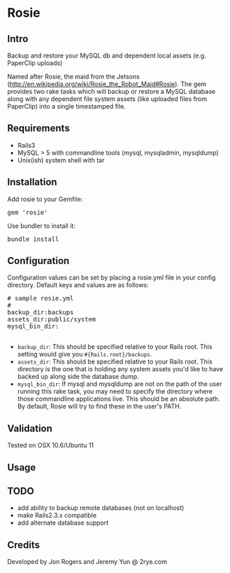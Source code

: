 # Rosie

## Intro

Backup and restore your MySQL db and dependent local assets (e.g. PaperClip uploads)

Named after Rosie, the maid from the Jetsons (http://en.wikipedia.org/wiki/Rosie_the_Robot_Maid#Rosie).  The gem provides two rake tasks which will backup or restore a MySQL database along with any dependent file system assets (like uploaded files from PaperClip) into a single timestamped file.  

## Requirements

* Rails3
* MySQL > 5 with commandline tools (mysql, mysqladmin, mysqldump)
* Unix(ish) system shell with tar

## Installation

Add rosie to your Gemfile:

<pre>
gem 'rosie'
</pre>

Use bundler to install it:

<pre>
bundle install
</pre>

## Configuration

Configuration values can be set by placing a rosie.yml file in your config directory.  Default keys and values are as follows:

<pre>
# sample rosie.yml
#
backup_dir:backups    
assets_dir:public/system
mysql_bin_dir: 

</pre>

* `backup_dir`: This should be specified relative to your Rails root.  This setting would give you `#{Rails.root}/backups`.
* `assets_dir`: This should be specified relative to your Rails root.  This directory is the one that is holding any system assets you'd like to have backed up along side the database dump.
* `mysql_bin_dir`: If mysql and mysqldump are not on the path of the user running this rake task, you may need to specify the directory where those commandline applications live.  This should be an absolute path.   By default, Rosie will try to find these in the user's PATH.

## Validation

Tested on OSX 10.6/Ubuntu 11

## Usage

## TODO
* add ability to backup remote databases (not on localhost)
* make Rails2.3.x compatible
* add alternate database support

## Credits
Developed by Jon Rogers and Jeremy Yun @ 2rye.com
